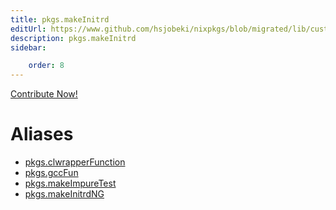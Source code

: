 ```yaml
---
title: pkgs.makeInitrd
editUrl: https://www.github.com/hsjobeki/nixpkgs/blob/migrated/lib/customisation.nix#L125C35
description: pkgs.makeInitrd
sidebar:

    order: 8
---
```


<a href="https://www.github.com/hsjobeki/nixpkgs/blob/migrated/lib/customisation.nix#L125C35">Contribute Now!</a>


# Aliases

- [pkgs.clwrapperFunction](/nix-doc-comments/reference/pkgs/pkgs-clwrapperfunction)
- [pkgs.gccFun](/nix-doc-comments/reference/pkgs/pkgs-gccfun)
- [pkgs.makeImpureTest](/nix-doc-comments/reference/pkgs/pkgs-makeimpuretest)
- [pkgs.makeInitrdNG](/nix-doc-comments/reference/pkgs/pkgs-makeinitrdng)


